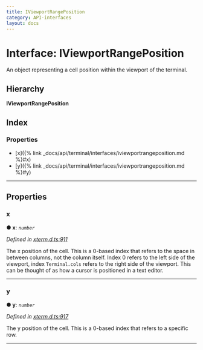 ```yaml
---
title: IViewportRangePosition
category: API-interfaces
layout: docs
---
```



# Interface: IViewportRangePosition

An object representing a cell position within the viewport of the terminal.

## Hierarchy

**IViewportRangePosition**

## Index

### Properties

* [x]({% link _docs/api/terminal/interfaces/iviewportrangeposition.md %}#x)
* [y]({% link _docs/api/terminal/interfaces/iviewportrangeposition.md %}#y)

---

## Properties

<a id="x"></a>

###  x

**● x**: *`number`*

*Defined in [xterm.d.ts:911](https://github.com/xtermjs/xterm.js/blob/4.3.0/typings/xterm.d.ts#L911)*

The x position of the cell. This is a 0-based index that refers to the space in between columns, not the column itself. Index 0 refers to the left side of the viewport, index `Terminal.cols` refers to the right side of the viewport. This can be thought of as how a cursor is positioned in a text editor.

___
<a id="y"></a>

###  y

**● y**: *`number`*

*Defined in [xterm.d.ts:917](https://github.com/xtermjs/xterm.js/blob/4.3.0/typings/xterm.d.ts#L917)*

The y position of the cell. This is a 0-based index that refers to a specific row.

___

